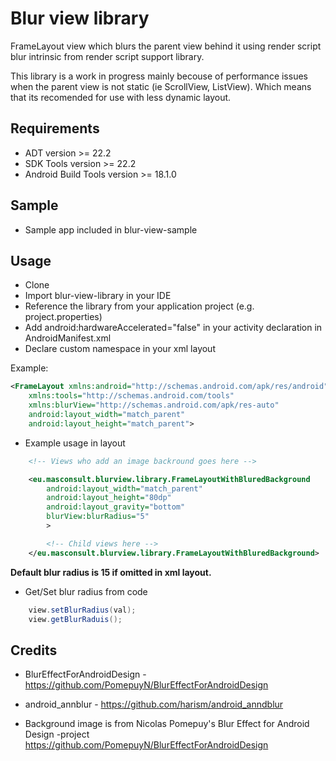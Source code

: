 # Blur view library

FrameLayout view which blurs the parent view behind it using render script blur intrinsic from render script support library.

This library is a work in progress mainly becouse of performance issues when the parent view is not static (ie ScrollView, ListView).
Which means that its recomended for use with less dynamic layout.

## Requirements
+ ADT version >= 22.2
+ SDK Tools version >= 22.2
+ Android Build Tools version >= 18.1.0

## Sample

+ Sample app included in blur-view-sample

## Usage

+ Clone
+ Import blur-view-library in your IDE 
+ Reference the library from your application project (e.g. project.properties)
+ Add android:hardwareAccelerated="false" in your activity declaration in AndroidManifest.xml
+ Declare custom namespace in your xml layout

Example:
```xml
<FrameLayout xmlns:android="http://schemas.android.com/apk/res/android"
    xmlns:tools="http://schemas.android.com/tools"
    xmlns:blurView="http://schemas.android.com/apk/res-auto"
    android:layout_width="match_parent"
    android:layout_height="match_parent">    
```


+ Example usage in layout

```xml
    <!-- Views who add an image backround goes here -->

    <eu.masconsult.blurview.library.FrameLayoutWithBluredBackground
        android:layout_width="match_parent"
        android:layout_height="80dp"
        android:layout_gravity="bottom"
        blurView:blurRadius="5" 
        >

        <!-- Child views here -->
    </eu.masconsult.blurview.library.FrameLayoutWithBluredBackground>
```
**Default blur radius is 15 if omitted in xml layout.**

+ Get/Set blur radius from code

```java
    view.setBlurRadius(val);
    view.getBlurRaduis();
```

## Credits

- BlurEffectForAndroidDesign - <https://github.com/PomepuyN/BlurEffectForAndroidDesign>
- android\_annblur - <https://github.com/harism/android_anndblur>

- Background image is from Nicolas Pomepuy's Blur Effect for Android Design -project<br>
  https://github.com/PomepuyN/BlurEffectForAndroidDesign
